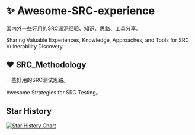 # :sparkles: Awesome-SRC-experience

国内外一些好用的SRC漏洞经验、知识、思路、工具分享。

Sharing Valuable Experiences, Knowledge, Approaches, and Tools for SRC Vulnerability Discovery.

## :heart: SRC_Methodology

一些好用的SRC测试思路。

Awesome Strategies for SRC Testing。

## Star History

[![Star History Chart](https://api.star-history.com/svg?repos=owl234/Awesome-SRC-experience&type=Date)](https://star-history.com/#owl234/Awesome-SRC-experience&Date)
